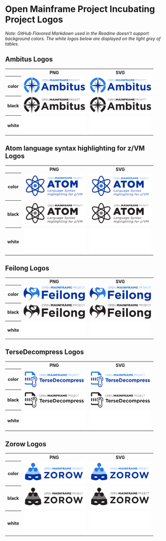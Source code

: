 # Open Mainframe Project Incubating Project Logos

*Note: GitHub Flavored Markdown used in the Readme doesn't support background colors. The white logos below are displayed on the light grey of tables.*

## Ambitus Logos

<table>
    <tr>
        <th></th>
        <th>PNG</th>
        <th>SVG</th>
    </tr>
    <tr>
        <th>color</th>
        <td><img src="/projects/ambitus/ambitus-color.png" width="200"></td>
        <td><img src="/projects/ambitus/ambitus-color.svg" width="200"></td>
    </tr>
    <tr>
        <th>black</th>
        <td><img src="/projects/ambitus/ambitus-black.png" width="200"></td>
        <td><img src="/projects/ambitus/ambitus-black.svg" width="200"></td>
    </tr>
    <tr>
        <th>white</th>
        <td><img src="/projects/ambitus/ambitus-white.png" width="200"></td>
        <td><img src="/projects/ambitus/ambitus-white.svg" width="200"></td>
    </tr>
</table>

## Atom language syntax highlighting for z/VM Logos

<table>
    <tr>
        <th></th>
        <th>PNG</th>
        <th>SVG</th>
    </tr>
    <tr>
        <th>color</th>
        <td><img src="/projects/atom/atom-color.png" width="200"></td>
        <td><img src="/projects/atom/atom-color.svg" width="200"></td>
    </tr>
    <tr>
        <th>black</th>
        <td><img src="/projects/atom/atom-black.png" width="200"></td>
        <td><img src="/projects/atom/atom-black.svg" width="200"></td>
    </tr>
    <tr>
        <th>white</th>
        <td><img src="/projects/atom/atom-white.png" width="200"></td>
        <td><img src="/projects/atom/atom-white.svg" width="200"></td>
    </tr>
</table>

## Feilong Logos

<table>
    <tr>
        <th></th>
        <th>PNG</th>
        <th>SVG</th>
    </tr>
    <tr>
        <th>color</th>
        <td><img src="/projects/feilong/feilong-color.png" width="200"></td>
        <td><img src="/projects/feilong/feilong-color.svg" width="200"></td>
    </tr>
    <tr>
        <th>black</th>
        <td><img src="/projects/feilong/feilong-black.png" width="200"></td>
        <td><img src="/projects/feilong/feilong-black.svg" width="200"></td>
    </tr>
    <tr>
        <th>white</th>
        <td><img src="/projects/feilong/feilong-white.png" width="200"></td>
        <td><img src="/projects/feilong/feilong-white.svg" width="200"></td>
    </tr>
</table>

## TerseDecompress Logos

<table>
    <tr>
        <th></th>
        <th>PNG</th>
        <th>SVG</th>
    </tr>
    <tr>
        <th>color</th>
        <td><img src="/projects/tersedecompress/tersedecompress-color.png" width="200"></td>
        <td><img src="/projects/tersedecompress/tersedecompress-color.svg" width="200"></td>
    </tr>
    <tr>
        <th>black</th>
        <td><img src="/projects/tersedecompress/tersedecompress-black.png" width="200"></td>
        <td><img src="/projects/tersedecompress/tersedecompress-black.svg" width="200"></td>
    </tr>
    <tr>
        <th>white</th>
        <td><img src="/projects/tersedecompress/tersedecompress-white.png" width="200"></td>
        <td><img src="/projects/tersedecompress/tersedecompress-white.svg" width="200"></td>
    </tr>
</table>

## Zorow Logos

<table>
    <tr>
        <th></th>
        <th>PNG</th>
        <th>SVG</th>
    </tr>
    <tr>
        <th>color</th>
        <td><img src="/projects/zorow/zorow-color.png" width="200"></td>
        <td><img src="/projects/zorow/zorow-color.svg" width="200"></td>
    </tr>
    <tr>
        <th>black</th>
        <td><img src="/projects/zorow/zorow-black.png" width="200"></td>
        <td><img src="/projects/zorow/zorow-black.svg" width="200"></td>
    </tr>
    <tr>
        <th>white</th>
        <td><img src="/projects/zorow/zorow-white.png" width="200"></td>
        <td><img src="/projects/zorow/zorow-white.svg" width="200"></td>
    </tr>
</table>
